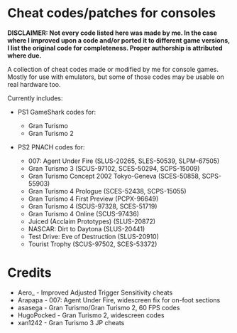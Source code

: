# Cheat codes/patches for consoles

**DISCLAIMER: Not every code listed here was made by me. In the case where I improved upon a code and/or ported it to different game versions,**
**I list the original code for completeness. Proper authorship is attributed where due.**

A collection of cheat codes made or modified by me for console games. Mostly for use with emulators, but some of those codes may be usable on real hardware too.

Currently includes:
* PS1 GameShark codes for:
  * Gran Turismo
  * Gran Turismo 2

* PS2 PNACH codes for:
  * 007: Agent Under Fire (SLUS-20265, SLES-50539, SLPM-67505)
  * Gran Turismo 3 (SCUS-97102, SCES-50294, SCPS-15009)
  * Gran Turismo Concept 2002 Tokyo-Geneva (SCES-50858, SCPS-55903)
  * Gran Turismo 4 Prologue (SCES-52438, SCPS-15055)
  * Gran Turismo 4 First Preview (PCPX-96649)
  * Gran Turismo 4 (SCUS-97328, SCES-51719)
  * Gran Turismo 4 Online (SCUS-97436)
  * Juiced (Acclaim Prototypes) (SLUS-20872)
  * NASCAR: Dirt to Daytona (SLUS-20441)
  * Test Drive: Eve of Destruction (SLUS-20910)
  * Tourist Trophy (SCUS-97502, SCES-53372)


# Credits
* Aero_  - Improved Adjusted Trigger Sensitivity cheats
* Arapapa - 007: Agent Under Fire, widescreen fix for on-foot sections
* asasega - Gran Turismo/Gran Turismo 2, 60 FPS codes
* HugoPocked - Gran Turismo 2, widescreen codes
* xan1242 - Gran Turismo 3 JP cheats
